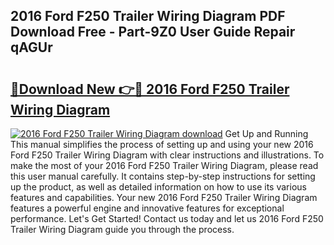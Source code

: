 ## 2016 Ford F250 Trailer Wiring Diagram PDF Download Free - Part-9Z0 User Guide Repair qAGUr

# <h2><a href="http://dftsz4.blite.top/?on=2016+Ford+F250+Trailer+Wiring+Diagram">🔗Download New 👉🔴 2016 Ford F250 Trailer Wiring Diagram</a></h2>

[![2016 Ford F250 Trailer Wiring Diagram download](https://i.imgur.com/lujVjoI.png)](http://dftsz4.blite.top/?on=2016+Ford+F250+Trailer+Wiring+Diagram)
Get Up and Running This manual simplifies the process of setting up and using your new 2016 Ford F250 Trailer Wiring Diagram with clear instructions and illustrations. To make the most of your 2016 Ford F250 Trailer Wiring Diagram, please read this user manual carefully. It contains step-by-step instructions for setting up the product, as well as detailed information on how to use its various features and capabilities. Your new 2016 Ford F250 Trailer Wiring Diagram features a powerful engine and innovative features for exceptional performance. Let's Get Started! Contact us today and let us 2016 Ford F250 Trailer Wiring Diagram guide you through the process.
